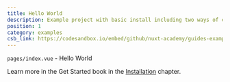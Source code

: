 ```yaml
---
title: Hello World
description: Example project with basic install including two ways of creating a page component.
position: 1
category: examples
csb_link: https://codesandbox.io/embed/github/nuxt-academy/guides-examples/tree/master/01_get_started/01_installation?
---
```


`pages/index.vue` - Hello World

<base-alert type="next">

Learn more in the Get Started book in the [Installation](/guides/get-started/installation) chapter.

</base-alert>

<code-sandbox :src="csb_link"></code-sandbox>
